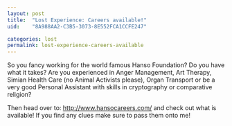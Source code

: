 ```yaml
---
layout: post
title:  "Lost Experience: Careers available!"
uid:	"8A988AA2-C3B5-3073-8E552FCA1CCFE247"

categories: lost
permalink: lost-experience-careers-available
---
```

So you fancy working for the world famous Hanso Foundation? Do you have what it takes? Are you experienced in Anger Management, Art Therapy, Simian Health Care (no Animal Activists please), Organ Transport or be a very good Personal Assistant with skills in cryptography or comparative religion? 

Then head over to: <a href="http://www.hansocareers.com/">http://www.hansocareers.com/</a> and check out what is available! If you find any clues make sure to pass them onto me!